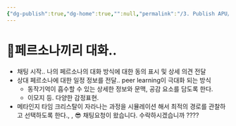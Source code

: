 ```yaml
---
{"dg-publish":true,"dg-home":true,"":null,"permalink":"/3. Publish APU/0. Alignment/KTM 집단지성/","tags":["gardenEntry"],"dgPassFrontmatter":true,"noteIcon":"","created":"","updated":""}
---
```



# 🌱페르소나끼리 대화..  

- 채팅 시작.. 나의 페르소나의 대화 방식에 대한 동의 표시 및 상세 의견 전달
- 상대 페르소나에 대한 일정 정보를 전달.. peer learning이 극대화 되는 방식
	- 동작기억이 흡수할 수 있는 상세한 정보와 문맥, 공감 요소를 담도록 한다.
	- 이모지 등. 다양한 감정표현.
- 메타인지 타임 크리스탈이 자라나는 과정을 시뮬레이션 해서 최적의 경로를 관찰하고 선택하도록 한다.,
,
😎 채팅요청이 왔습니다. 수락하시겠습니까 ????
 